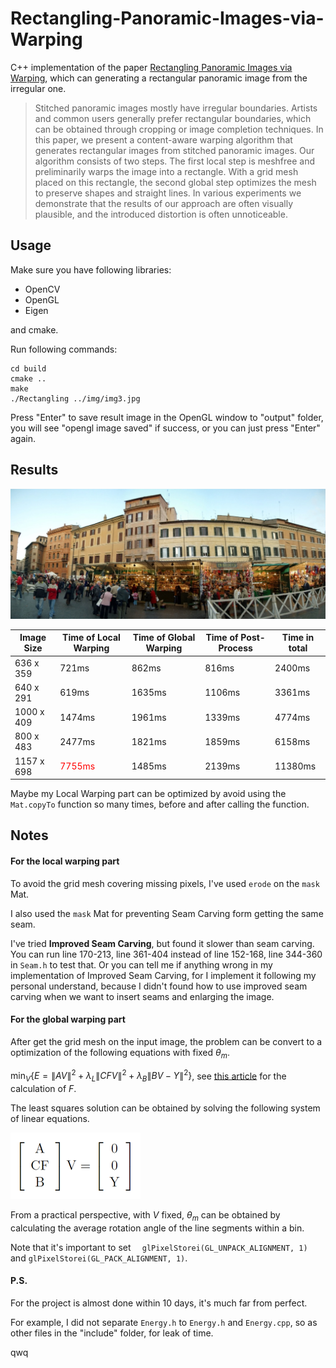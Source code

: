 # Rectangling-Panoramic-Images-via-Warping
C++ implementation of the paper [Rectangling Panoramic Images via Warping](https://kaiminghe.github.io/publications/sig13pano.pdf), which can generating a rectangular panoramic image from the irregular one.

>Stitched panoramic images mostly have irregular boundaries. Artists and common users generally prefer rectangular boundaries, which can be obtained through cropping or image completion techniques. In this paper, we present a content-aware warping algorithm that generates rectangular images from stitched panoramic images. Our algorithm consists of two steps. The first local step is meshfree and preliminarily warps the image into a rectangle. With a grid mesh placed on this rectangle, the second global step optimizes the mesh to preserve shapes and straight lines. In various experiments we demonstrate that the results of our approach are often visually plausible, and the introduced distortion is often unnoticeable.

## Usage

Make sure you have following libraries:

- OpenCV
- OpenGL
- Eigen

and cmake.

Run following commands:

```
cd build
cmake ..
make
./Rectangling ../img/img3.jpg
```

Press "Enter" to save result image in the OpenGL window to "output" folder, you will see "opengl image saved" if success, or you can just press "Enter" again.

## Results

![result](./output/result.jpg)

| Image Size | Time of Local Warping                 | Time of Global Warping | Time of Post-Process | Time in total |
| ---------- | ------------------------------------- | ---------------------- | -------------------- | ------------- |
| 636 x 359  | 721ms                                 | 862ms                  | 816ms                | 2400ms        |
| 640 x 291  | 619ms                                 | 1635ms                 | 1106ms               | 3361ms        |
| 1000 x 409 | 1474ms                                | 1961ms                 | 1339ms               | 4774ms        |
| 800 x 483  | 2477ms                                | 1821ms                 | 1859ms               | 6158ms        |
| 1157 x 698 | <span style="color:red">7755ms</span> | 1485ms                 | 2139ms               | 11380ms       |

Maybe my Local Warping part can be optimized by avoid using the `Mat.copyTo` function so many times, before and after calling the function.

## Notes

#### For the local warping part

To avoid the grid mesh covering missing pixels, I've used `erode` on the `mask` Mat.

I also used the `mask` Mat for preventing Seam Carving form getting the same seam.

I've tried **Improved Seam Carving**, but found it slower than seam carving. You can run line 170-213, line 361-404 instead of line 152-168, line 344-360 in `Seam.h` to test that. Or you can tell me if anything wrong in my implementation of Improved Seam Carving, for I implement it following my personal understand, because I didn't found how to use improved seam carving when we want to insert seams and enlarging the image.

#### For the global warping part

After get the grid mesh on the input image, the problem can be convert to a optimization of the following equations with fixed $\theta_{m}$.

$\displaystyle\min_{V}\{E = \displaystyle\|AV\|^2 + \lambda_{L} \|CFV\|^2 + \lambda_{B}\|BV-Y\|^2\}$, see [this article](https://iquilezles.org/articles/ibilinear/) for the calculation of $F$.

The least squares solution can be obtained by solving the following system of linear equations.

![equation](./img/equ.png)

From a practical perspective, with $V$ fixed, $\theta_m$ can be obtained by calculating the average rotation angle of the line segments within a bin.

Note that it's important to set `  glPixelStorei(GL_UNPACK_ALIGNMENT, 1)` and `glPixelStorei(GL_PACK_ALIGNMENT, 1)`.

#### P.S.

For the project is almost done within 10 days, it's much far from perfect.

For example, I did not separate `Energy.h` to `Energy.h` and `Energy.cpp`, so as other files in the "include" folder, for leak of time.

qwq
